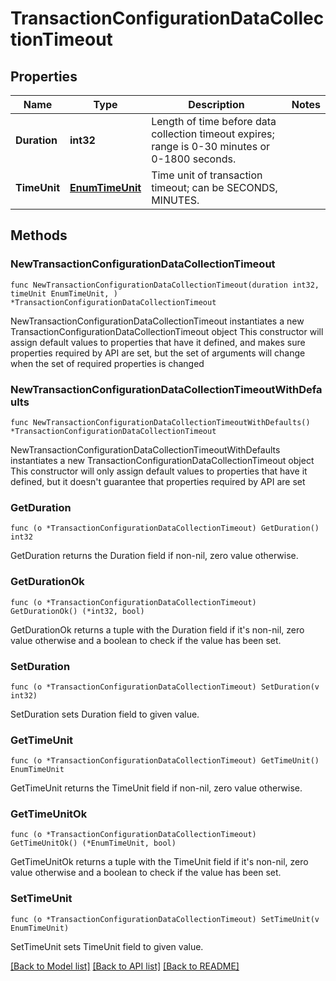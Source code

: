 # TransactionConfigurationDataCollectionTimeout

## Properties

Name | Type | Description | Notes
------------ | ------------- | ------------- | -------------
**Duration** | **int32** | Length of time before data collection timeout expires; range is 0-30 minutes or 0-1800 seconds. | 
**TimeUnit** | [**EnumTimeUnit**](EnumTimeUnit.md) | Time unit of transaction timeout; can be SECONDS, MINUTES. | 

## Methods

### NewTransactionConfigurationDataCollectionTimeout

`func NewTransactionConfigurationDataCollectionTimeout(duration int32, timeUnit EnumTimeUnit, ) *TransactionConfigurationDataCollectionTimeout`

NewTransactionConfigurationDataCollectionTimeout instantiates a new TransactionConfigurationDataCollectionTimeout object
This constructor will assign default values to properties that have it defined,
and makes sure properties required by API are set, but the set of arguments
will change when the set of required properties is changed

### NewTransactionConfigurationDataCollectionTimeoutWithDefaults

`func NewTransactionConfigurationDataCollectionTimeoutWithDefaults() *TransactionConfigurationDataCollectionTimeout`

NewTransactionConfigurationDataCollectionTimeoutWithDefaults instantiates a new TransactionConfigurationDataCollectionTimeout object
This constructor will only assign default values to properties that have it defined,
but it doesn't guarantee that properties required by API are set

### GetDuration

`func (o *TransactionConfigurationDataCollectionTimeout) GetDuration() int32`

GetDuration returns the Duration field if non-nil, zero value otherwise.

### GetDurationOk

`func (o *TransactionConfigurationDataCollectionTimeout) GetDurationOk() (*int32, bool)`

GetDurationOk returns a tuple with the Duration field if it's non-nil, zero value otherwise
and a boolean to check if the value has been set.

### SetDuration

`func (o *TransactionConfigurationDataCollectionTimeout) SetDuration(v int32)`

SetDuration sets Duration field to given value.


### GetTimeUnit

`func (o *TransactionConfigurationDataCollectionTimeout) GetTimeUnit() EnumTimeUnit`

GetTimeUnit returns the TimeUnit field if non-nil, zero value otherwise.

### GetTimeUnitOk

`func (o *TransactionConfigurationDataCollectionTimeout) GetTimeUnitOk() (*EnumTimeUnit, bool)`

GetTimeUnitOk returns a tuple with the TimeUnit field if it's non-nil, zero value otherwise
and a boolean to check if the value has been set.

### SetTimeUnit

`func (o *TransactionConfigurationDataCollectionTimeout) SetTimeUnit(v EnumTimeUnit)`

SetTimeUnit sets TimeUnit field to given value.



[[Back to Model list]](../README.md#documentation-for-models) [[Back to API list]](../README.md#documentation-for-api-endpoints) [[Back to README]](../README.md)


